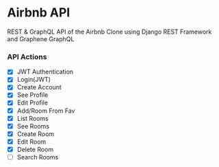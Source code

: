 # Airbnb API

REST & GraphQL API of the Airbnb Clone using Django REST Framework and Graphene GraphQL

### API Actions


- [x] JWT Authentication
- [x] Login(JWT)
- [x] Create Account
- [x] See Profile
- [x] Edit Profile
- [x] Add/Room From Fav
- [x] List Rooms
- [x] See Rooms
- [x] Create Room
- [x] Edit Room
- [x] Delete Room
- [ ] Search Rooms
